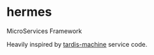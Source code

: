 # hermes

MicroServices Framework

Heavily inspired by [tardis-machine](https://github.com/tardis-dev/tardis-machine) service code.
